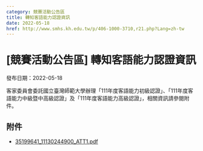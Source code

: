 ```yaml
---
category: 競賽活動公告區
title: 轉知客語能力認證資訊
date: 2022-05-18
href: http://www.smhs.kh.edu.tw/p/406-1000-3710,r21.php?Lang=zh-tw
---
```


# [競賽活動公告區] 轉知客語能力認證資訊

發布日期：2022-05-18

客家委員會委託國立臺灣師範大學辦理「111年度客語能力初級認證」、「111年度客語能力中級暨中高級認證」及「111年度客語能力高級認證」，相關資訊請參閱附件。

## 附件

- [35199641_11130244900_ATT1.pdf](https://www.smhs.kh.edu.tw/var/file/0/1000/attach/24/pta_3478_4119155_52566.pdf)
